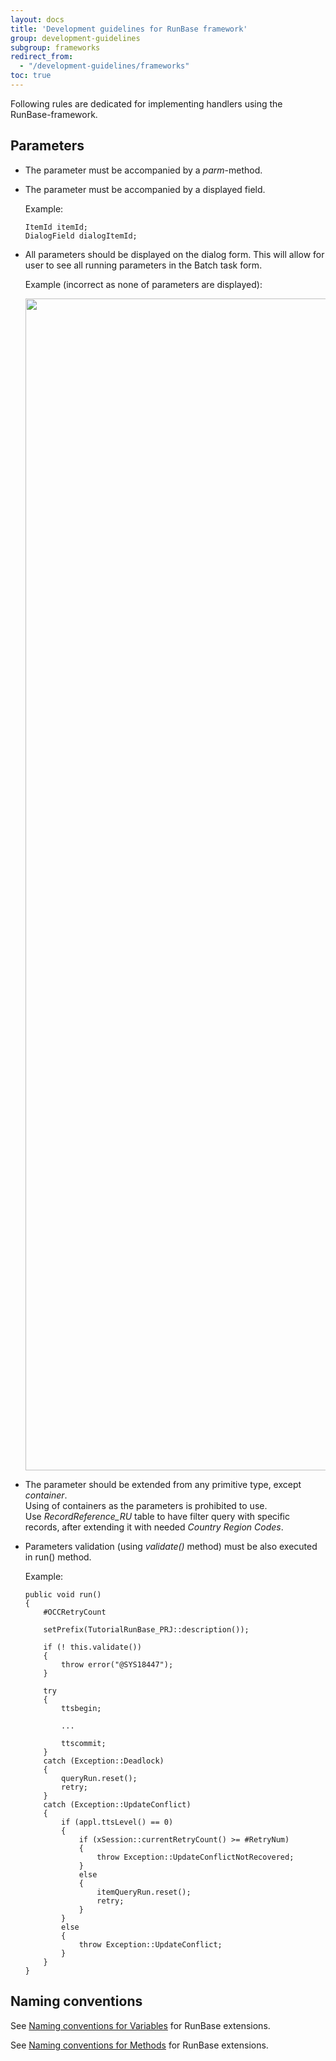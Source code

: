 ```yaml
---
layout: docs
title: 'Development guidelines for RunBase framework'
group: development-guidelines
subgroup: frameworks
redirect_from:
  - "/development-guidelines/frameworks"
toc: true
---
```


Following rules are dedicated for implementing handlers using the RunBase-framework. 

## Parameters

- The parameter must be accompanied by a _parm_-method.

- The parameter must be accompanied by a displayed field. 

  Example:

  ```
  ItemId itemId;
  DialogField dialogItemId;
  ```

- All parameters should be displayed on the dialog form. This will allow for user to see all running parameters in the Batch task form.

  Example (incorrect as none of parameters are displayed):

  <img src="https://zakharov.com/development-guidelines/frameworks/runbase1.png" width="1875">

- The parameter should be extended from any primitive type, except _container_.<br/> Using of containers as the parameters is prohibited to use.<br/>Use _RecordReference_RU_ table to have filter query with specific records, after extending it with needed _Country Region Codes_.

- Parameters validation (using _validate()_ method) must be also executed in run() method. 

  Example:

  ```
  public void run()
  {
      #OCCRetryCount

      setPrefix(TutorialRunBase_PRJ::description());

      if (! this.validate())
      {
          throw error("@SYS18447");
      }

      try
      {
          ttsbegin;

          ...
  
          ttscommit;
      }
      catch (Exception::Deadlock)
      {
          queryRun.reset();
          retry;
      }
      catch (Exception::UpdateConflict)  
      {
          if (appl.ttsLevel() == 0)
          {
              if (xSession::currentRetryCount() >= #RetryNum)
              {
                  throw Exception::UpdateConflictNotRecovered;
              }
              else
              {
                  itemQueryRun.reset();
                  retry;
              }
          }
          else
          {
              throw Exception::UpdateConflict;
          }
      }
  }

  ```

## Naming conventions

See [Naming conventions for Variables](/naming-conventions/code-artifacts/variables/#runbase-extensions) for RunBase extensions.

See [Naming conventions for Methods](/naming-conventions/code-artifacts/methods/#runbase-extensions) for RunBase extensions.
